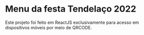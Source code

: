 # Menu da festa Tendelaço 2022
Este projeto foi feito em ReactJS exclusivamente para acesso em dispositivos móveis por meio de QRCODE.

